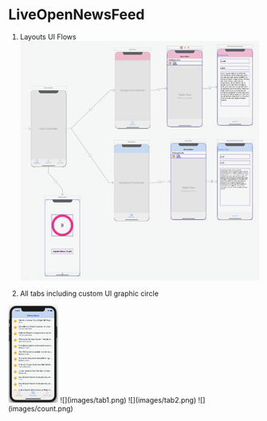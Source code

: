 # LiveOpenNewsFeed

1. Layouts UI Flows
![](images/layouts.png)

2. All tabs including custom UI graphic circle

<img src="images/tab1.png" width=100>
![](images/tab1.png) 
![](images/tab2.png) 
![](images/count.png) 
